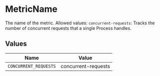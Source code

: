 # MetricName

The name of the metric.
Allowed values:
`concurrent-requests`: Tracks the number of concurrent requests that a single Process handles.


## Values

| Name                  | Value                 |
| --------------------- | --------------------- |
| `CONCURRENT_REQUESTS` | concurrent-requests   |
